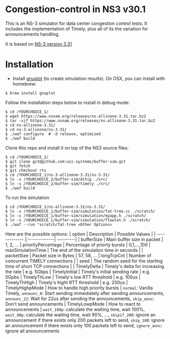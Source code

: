 # Congestion-control in NS3 v30.1
This is an NS-3 simulator for data center congestion control tests. It includes the implementation of Timely, plus all of its the variation for announcements handling. 

It is based on [NS-3 version 3.31](https://www.nsnam.org/releases/ns-allinone-3.31.tar.bz2)

# Installation

* Install [gnuplot](http://gnuplot.sourceforge.net) (to create simulation results). On OSX, you can install with homebrew:
```
$ brew install gnuplot
```

Follow the installation steps below to install in debug mode:
```
$ cd /YOURCHOICE_1/
$ wget https://www.nsnam.org/releases/ns-allinone-3.31.tar.bz2
$ tar -xjf https://www.nsnam.org/releases/ns-allinone-3.31.tar.bz2
$ cd ns-allinone-3.31/
$ cd ns-3-allinone/ns-3.31/
$ ./waf configure  # -d release, optimized
$ ./waf build
```

Clone this repo and install it on top of the NS3 source files:
```
$ cd /YOURCHOICE_2/
$ git clone git@github.com:usi-systems/buffer-sim.git
$ git fetch
$ git checkout rts
$ cd /YOURCHOICE_1/ns-3-allinone-3.31/ns-3.31/
$ ln -s /YOURCHOICE_2/buffer-sim/dctcp ./src/
$ ln -s /YOURCHOICE_2/buffer-sim/timely ./src/
$ ./waf build
``` 

To run the simulation
```
$ cd /YOURCHOICE_1/ns-allinone-3.31/ns-3.31/
$ ln -s /YOURCHOICE_1/buffer-sim/simulation/fat-tree.cc ./scratch/
$ ln -s /YOURCHOICE_1/buffer-sim/simulation/myapp.h ./scratch/
$ ln -s /YOURCHOICE_1/buffer-sim/simulation/flowlet.h ./scratch/
$ ./waf --run "scratch/fat-tree <Other Options>
```
Here are the possible options:
| option        | Description           | Possible Values | 
| ------------- |:-------------| ---------|
| bufferSize | Main buffer size in packet |  1, 2, ...
| priorityPercentage | Percentage of priorty bursts  | 0,1,...,100 
| maxSimulationTime | The end of the simulation time in seconds | 
| packetSize | Packet size in Bytes | 57, 58, ...
| longTcpCnt | Number of concurrent TIMELY connections |
| seed | The random seed for the starting time of short TCP connections |
| TimelyDelta | Timely's delta for increasing the rate  | e.g. 5Gbps
| TimelyInitial | Timely's initial sending rate  | e.g. 5Gpbs
| TimelyThLow | Timely's low RTT threshold | e.g. 100us
| TimelyThHigh | Timely's hight RTT threshold | e.g. 200us
| TimelyHighpMode | How to handle high priority bursts | `normal`: Vanilla Timely, `announc_0`: Start sending immediately after sending announcements, `announc_22`: Wait for 22us after sending the announcements, `skip_annc`: Don't send announcements
| TimelyLowpMode | How to react to announcements | `wait_100p`: calculate the waiting time, wait 100%, `wait_90p`: calculate the waiting time, wait 90%, ..., `skipif_200`: ignore an announcement if there exists only 200 packets left to send, `skip_100`: ignore an announcement if there exists only 100 packets left to send, `ignore_annc`: ignore all announcements
